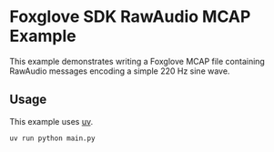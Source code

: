 # Foxglove SDK RawAudio MCAP Example

This example demonstrates writing a Foxglove MCAP file containing RawAudio messages encoding a simple 220 Hz sine wave.

## Usage

This example uses [uv](https://docs.astral.sh/uv/).

```bash
uv run python main.py
```
